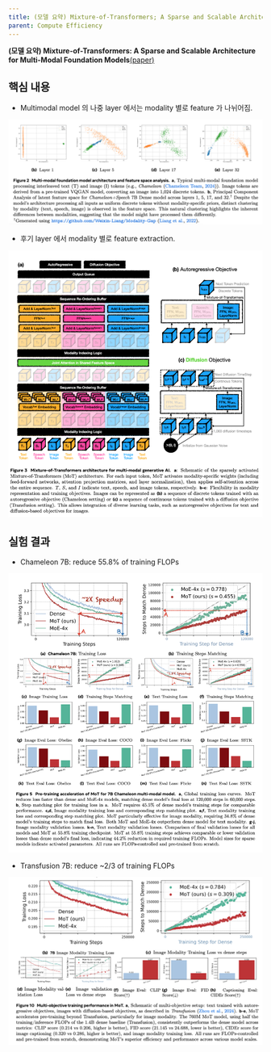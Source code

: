 ```yaml
---
title: (모델 요약) Mixture-of-Transformers; A Sparse and Scalable Architecture for Multi-Modal Foundation Models
parent: Compute Efficiency
---
```


**(모델 요약) Mixture-of-Transformers: A Sparse and Scalable Architecture for Multi-Modal Foundation Models**[(paper)](https://arxiv.org/pdf/2411.04996)

## 핵심 내용
- Multimodal model 의 나중 layer 에서는 modality 별로 feature 가 나뉘어짐.  
<img src="/data/papers/mot/motivation.png" width="800" />

- 후기 layer 에서 modality 별로 feature extraction.
<img src="/data/papers/mot/method.png" width="800" />

## 실험 결과 
- Chameleon 7B: reduce 55.8% of training FLOPs
<img src="/data/papers/mot/result1.png" width="800" />

- Transfusion 7B: reduce ~2/3 of training FLOPs
<img src="/data/papers/mot/result2.png" width="800" />